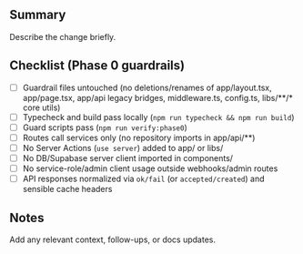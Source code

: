 ## Summary

Describe the change briefly.

## Checklist (Phase 0 guardrails)

- [ ] Guardrail files untouched (no deletions/renames of app/layout.tsx, app/page.tsx, app/api legacy bridges, middleware.ts, config.ts, libs/**/* core utils)
- [ ] Typecheck and build pass locally (`npm run typecheck && npm run build`)
- [ ] Guard scripts pass (`npm run verify:phase0`)
- [ ] Routes call services only (no repository imports in app/api/**)
- [ ] No Server Actions (`use server`) added to app/ or libs/
- [ ] No DB/Supabase server client imported in components/
- [ ] No service-role/admin client usage outside webhooks/admin routes
- [ ] API responses normalized via `ok/fail` (or `accepted/created`) and sensible cache headers

## Notes

Add any relevant context, follow-ups, or docs updates.

